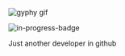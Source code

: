 ![gyphy gif](https://media1.giphy.com/media/MCc58yoXwT1FUFzXno/giphy.gif?cid=bfae7322f4b66dd5e7fec2362b2170d99fdfa650748f45a2&rid=giphy.gif&ct=g)

![in-progress-badge](https://img.shields.io/badge/IN-PROGRESS-brightgreen)

Just another developer in github
